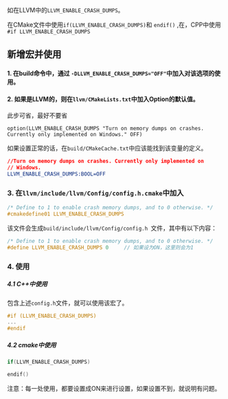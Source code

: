 



如在LLVM中的`LLVM_ENABLE_CRASH_DUMPS`。



在CMake文件中使用`if(LLVM_ENABLE_CRASH_DUMPS)`和 `endif()` ,在，CPP中使用`#if LLVM_ENABLE_CRASH_DUMPS`





## 新增宏并使用



#### 1. 在build命令中，通过 `-DLLVM_ENABLE_CRASH_DUMPS="OFF"`中加入对该选项的使用。





#### 2. 如果是LLVM的，则在`llvm/CMakeLists.txt`中加入Option的默认值。

此步可省，最好不要省

```
option(LLVM_ENABLE_CRASH_DUMPS "Turn on memory dumps on crashes. Currently only implemented on Windows." OFF)
```



如果设置正常的话，在`build/CMakeCache.txt`中应该能找到该变量的定义。

```cmake
//Turn on memory dumps on crashes. Currently only implemented on
// Windows.
LLVM_ENABLE_CRASH_DUMPS:BOOL=OFF  
```







### 3. 在`llvm/include/llvm/Config/config.h.cmake`中加入

```c++
/* Define to 1 to enable crash memory dumps, and to 0 otherwise. */
#cmakedefine01 LLVM_ENABLE_CRASH_DUMPS
```

该文件会生成`build/include/llvm/Config/config.h `文件，其中有以下内容：

```c++
/* Define to 1 to enable crash memory dumps, and to 0 otherwise. */
#define LLVM_ENABLE_CRASH_DUMPS 0     // 如果设为ON，这里则会为1
```



### 4. 使用

##### 4.1 C++中使用

包含上述`config.h`文件，就可以使用该宏了。

```c++
#if (LLVM_ENABLE_CRASH_DUMPS)
...
#endif
```



##### 4.2 cmake中使用

```c++
if(LLVM_ENABLE_CRASH_DUMPS)

endif()
```





注意：每一处使用，都要设置成ON来进行设置，如果设置不到，就说明有问题。

